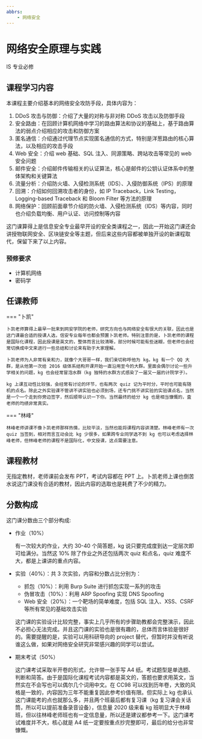 ```yaml
---
abbrs:
    - 网络安全
---
```


# 网络安全原理与实践

<div class="badges">
<span class="badge is-badge">IS 专业必修</span>
</div>

## 课程学习内容

本课程主要介绍基本的网络安全攻防手段，具体内容为：

1. DDoS 攻击与防御：介绍了大量的对称与非对称 DDoS 攻击以及防御手段
2. 安全路由：在回顾计算机网络中学习的路由算法和协议的基础上，基于路由算法的弱点介绍相应的攻击和防御方案
3. 匿名通信：介绍通过代理节点实现匿名通信的方式，特别是洋葱路由的核心算法，以及相应的攻击手段
4. Web 安全：介绍 web 基础、SQL 注入、同源策略、跨站攻击等常见的 web 安全问题
5. 邮件安全：介绍邮件传输相关的认证算法，核心是邮件的公钥认证体系中的整体架构和关键算法
6. 流量分析：介绍防火墙、入侵检测系统（IDS）、入侵防御系统（IPS）的原理
7. 回溯：介绍如何回溯攻击者的身份，如 IP Traceback，Link Testing，Logging-based Traceback 和 Bloom Filter 等方法的原理
8. 网络保护：回顾前面章节介绍的防火墙、入侵检测系统（IDS）等内容，同时也介绍负载均衡、用户认证、访问控制等内容

这门课算得上是信息安全专业最早开设的安全类课程之一，因此一开始这门课还会讲授物联网安全、区块链安全等主题，但后来这些内容都被单独开设的新课程取代，保留下来了以上内容。

### 预修要求

* 计算机网络
* 密码学

## 任课教师

=== "卜凯"

    卜凯老师算得上最早一批来到网安学院的老师，研究方向也与网络安全有很大的关联，因此也是这门课最合适的授课人选，信安专业每年也都会预置卜凯老师。特别注意的是，卜凯老师的课程是国际化课程，因此授课是英文的，整体而言比较清晰，部分时候可能有些迷糊，但老师也会经常切换成中文来进行一些总结和讨论来有助于大家理解。

    卜凯老师为人非常有亲和力，就像个大哥哥一样，我们亲切称呼他为 kg。kg 有一个 QQ 大群，是从他第一次给 2016 级体系结构开课开始一直沿用至今的大群。里面会偶尔讨论一些升学相关的问题，kg 也会经常冒泡水群（kg 独特的水群方式感染了一届又一届的计院学子）。

    kg 上课互动性比较强，会经常有讨论的环节，也有两次 quiz 记为平时分，平时也可能有随机的点名。除此之外实验课不管讲不讲实验也必须到场，还专门挑不讲实验的实验课点名，当然是一个一个走到你旁边签字，然后顺带认识一下你。当然最终的给分 kg 也是相当慷慨的，査老师的均绩非常真实。

=== "林峰"

    林峰老师讲课不像卜凯老师那样热情，比较平淡，当然也能将课程内容讲清楚。林峰老师有一次 quiz 当签到，相对而言互动会比 kg 少很多，如果跨专业同学选不到 kg 也可以考虑选择林峰老师，但林峰老师的课程不是国际化，中文授课，这点需要注意。

## 课程教材

无指定教材，老师课前会发布 PPT，考试内容都在 PPT 上。卜凯老师上课也倒苦水说这门课没有合适的教材，因此内容的选取也是耗费了不少的精力。

## 分数构成

这门课分数由三个部分构成:

* 作业（10%）

    有一次较大的作业，大约 30-40 个简答题，kg 说只要完成度到达一定层次即可给满分。当然这 10% 除了作业之外还包括两次 quiz 和点名，quiz 难度不大，都是上课讲的重点内容。

* 实验（40%）：共 3 次实验，内容和分数占比分别为：
    - 抓包（10%）：利用 Burp Suite 进行抓包实现一系列的攻击
    - 伪冒攻击（10%）：利用 ARP Spoofing 实现 DNS Spoofing
    - Web 安全（20%）：一个靶场的简单难度，包括 SQL 注入、XSS、CSRF等所有常见的基础攻击实验
    
    这门课的实验设计比较完整，事实上几乎所有的步骤助教都会完整演示，因此不必担心无法完成。并且这门课的实验也是很有趣的，总体而言体验是很好的。需要提醒的是，实验可以用科研导向的 project 替代，但暂时并没有听说谁这么做，如果对网络安全研究非常感兴趣的同学可以尝试。

* 期末考试（50%）

    这门课考试采取半开卷的形式，允许带一张手写 A4 纸。考试题型是单选题、判断和简答。由于是国际化课程考试内容都是英文的，答题也要求用英文，当然实在不会写也可以偶尔几个词用中文。在 CC98 可以找到历年卷，大致的风格是一致的，内容因为三年不能重复因此参考价值有限。但实际上 kg 也承认这门课能考的点也就那么多，并且两个班最后都有复习课（kg 复习课会关话筒，所以可以提前准备录音设备），信息量 2020 级来看 kg 班明显大于林峰班，但以往林峰老师班也有一定信息量，所以还是建议都参考一下。这门课考试难度并不大，核心就是 A4 纸一定要按重点抄完整即可，最后的给分也非常慷慨。
